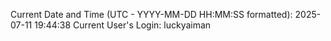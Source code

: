 Current Date and Time (UTC - YYYY-MM-DD HH:MM:SS formatted): 2025-07-11 19:44:38
Current User's Login: luckyaiman
